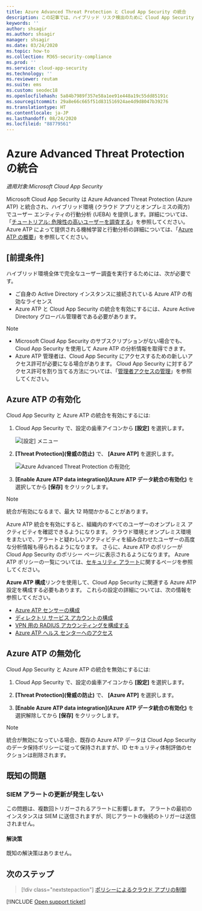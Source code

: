 ```yaml
---
title: Azure Advanced Threat Protection と Cloud App Security の統合
description: この記事では、ハイブリッド リスク検出のために Cloud App Security で Azure Advanced Threat Protection の分析情報を利用する方法について説明します。
keywords: ''
author: shsagir
ms.author: shsagir
manager: shsagir
ms.date: 03/24/2020
ms.topic: how-to
ms.collection: M365-security-compliance
ms.prod: ''
ms.service: cloud-app-security
ms.technology: ''
ms.reviewer: reutam
ms.suite: ems
ms.custom: seodec18
ms.openlocfilehash: 5a84b7989f357e58a1ee91e448a19c55dd85191c
ms.sourcegitcommit: 29a8e66c665f51d831516924ae4d9d8047b39276
ms.translationtype: HT
ms.contentlocale: ja-JP
ms.lasthandoff: 08/24/2020
ms.locfileid: "88779561"
---
```

# <a name="azure-advanced-threat-protection-integration"></a>Azure Advanced Threat Protection の統合

*適用対象:Microsoft Cloud App Security*

Microsoft Cloud App Security は Azure Advanced Threat Protection (Azure ATP) と統合され、ハイブリッド環境 (クラウド アプリとオンプレミスの両方) でユーザー エンティティの行動分析 (UEBA) を提供します。詳細については、「[チュートリアル: 危険性の高いユーザーを調査する](tutorial-ueba.md)」を参照してください。 Azure ATP によって提供される機械学習と行動分析の詳細については、「[Azure ATP の概要](https://docs.microsoft.com/azure-advanced-threat-protection/what-is-atp)」を参照してください。

## <a name="prerequisites"></a>[前提条件]

ハイブリッド環境全体で完全なユーザー調査を実行するためには、次が必要です。

- ご自身の Active Directory インスタンスに接続されている Azure ATP の有効なライセンス
- Azure ATP と Cloud App Security の統合を有効にするには、Azure Active Directory グローバル管理者である必要があります。

> [!NOTE]
>
> - Microsoft Cloud App Security のサブスクリプションがない場合でも、Cloud App Security を使用して Azure ATP の分析情報を取得できます。
> - Azure ATP 管理者は、Cloud App Security にアクセスするための新しいアクセス許可が必要になる場合があります。 Cloud App Security に対するアクセス許可を割り当てる方法については、「[管理者アクセスの管理](manage-admins.md)」を参照してください。

## <a name="enable-azure-atp"></a>Azure ATP の有効化

Cloud App Security と Azure ATP の統合を有効にするには:

1. Cloud App Security で、設定の歯車アイコンから **[設定]** を選択します。

    ![[設定] メニュー](media/azip-system-settings.png)

1. **[Threat Protection]\(脅威の防止\)** で、 **[Azure ATP]** を選択します。

    ![Azure Advanced Threat Protection の有効化](media/aatp-integration.png)

1. **[Enable Azure ATP data integration]\(Azure ATP データ統合の有効化\)** を選択してから **[保存]** をクリックします。

> [!NOTE]
> 統合が有効になるまで、最大 12 時間かかることがあります。

Azure ATP 統合を有効にすると、組織内のすべてのユーザーのオンプレミス アクティビティを確認できるようになります。 クラウド環境とオンプレミス環境をまたいで、アラートと疑わしいアクティビティを組み合わせたユーザーの高度な分析情報も得られるようになります。 さらに、Azure ATP のポリシーが Cloud App Security のポリシー ページに表示されるようになります。 Azure ATP ポリシーの一覧については、[セキュリティ アラート](https://docs.microsoft.com/azure-advanced-threat-protection/suspicious-activity-guide)に関するページを参照してください。

**Azure ATP 構成**リンクを使用して、Cloud App Security に関連する Azure ATP 設定を構成する必要もあります。 これらの設定の詳細については、次の情報を参照してください。

- [Azure ATP センサーの構成](/azure-advanced-threat-protection/install-atp-step5)
- [ディレクトリ サービス アカウントの構成](/azure-advanced-threat-protection/install-atp-step2)
- [VPN 用の RADIUS アカウンティングを構成する](/azure-advanced-threat-protection/install-atp-step6-vpn)
- [Azure ATP ヘルス センターへのアクセス](/azure-advanced-threat-protection/atp-health-center)

## <a name="disable-azure-atp"></a>Azure ATP の無効化

Cloud App Security と Azure ATP の統合を無効にするには:

1. Cloud App Security で、設定の歯車アイコンから **[設定]** を選択します。

1. **[Threat Protection]\(脅威の防止\)** で、 **[Azure ATP]** を選択します。

1. **[Enable Azure ATP data integration]\(Azure ATP データ統合の有効化\)** を選択解除してから **[保存]** をクリックします。

> [!NOTE]
> 統合が無効になっている場合、既存の Azure ATP データは Cloud App Security のデータ保持ポリシーに従って保持されますが、ID セキュリティ体制評価のセクションは削除されます。

## <a name="known-issues"></a>既知の問題

### <a name="missing-siem-alert-updates"></a>SIEM アラートの更新が発生しない

この問題は、複数回トリガーされるアラートに影響します。 アラートの最初のインスタンスは SIEM に送信されますが、同じアラートの後続のトリガーは送信されません。

#### <a name="resolution"></a>解決策

既知の解決策はありません。

## <a name="next-steps"></a>次のステップ

> [!div class="nextstepaction"]
> [ポリシーによるクラウド アプリの制御](control-cloud-apps-with-policies.md)

[!INCLUDE [Open support ticket](includes/support.md)]
